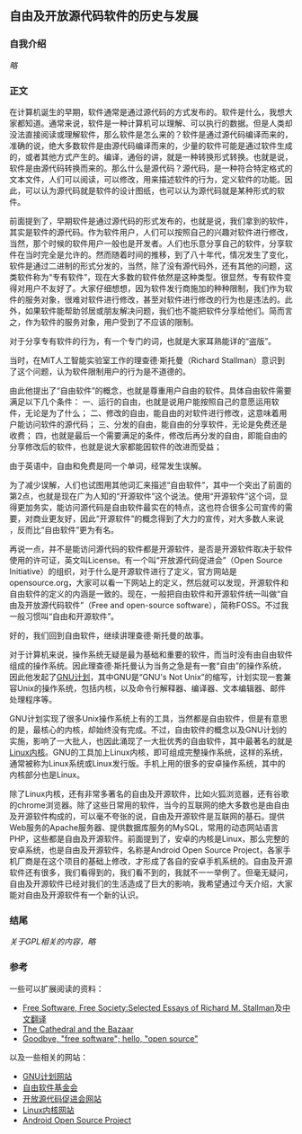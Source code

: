 ## 自由及开放源代码软件的历史与发展

### 自我介绍

*略*

### 正文

在计算机诞生的早期，软件通常是通过源代码的方式发布的。软件是什么，我想大家都知道。通常来说，软件是一种计算机可以理解、可以执行的数据。但是人类却没法直接阅读或理解软件，那么软件是怎么来的？软件是通过源代码编译而来的，准确的说，绝大多数软件是由源代码编译而来的，少量的软件可能是通过软件生成的，或者其他方式产生的。编译，通俗的讲，就是一种转换形式转换。也就是说，软件是由源代码转换而来的。那么什么是源代码？源代码，是一种符合特定格式的文本文件，人们可以阅读，可以修改，用来描述软件的行为，定义软件的功能。因此，可以认为源代码就是软件的设计图纸，也可以认为源代码就是某种形式的软件。

前面提到了，早期软件是通过源代码的形式发布的，也就是说，我们拿到的软件，其实是软件的源代码。作为软件用户，人们可以按照自己的兴趣对软件进行修改，当然，那个时候的软件用户一般也是开发者。人们也乐意分享自己的软件，分享软件在当时完全是允许的。然而随着时间的推移，到了八十年代，情况发生了变化，软件是通过二进制的形式分发的，当然，除了没有源代码外，还有其他的问题，这类软件称为“专有软件”，现在大多数的软件依然是这种类型。很显然，专有软件变得对用户不友好了。大家仔细想想，因为软件发行商施加的种种限制，我们作为软件的服务对象，很难对软件进行修改，甚至对软件进行修改的行为也是违法的。此外，如果软件能帮助邻居或朋友解决问题，我们也不能把软件分享给他们。简而言之，作为软件的服务对象，用户受到了不应该的限制。

对于分享专有软件的行为，有一个专门的词，也就是大家耳熟能详的“盗版”。

当时，在MIT人工智能实验室工作的理查德·斯托曼（Richard Stallman）意识到了这个问题，认为软件限制用户的行为是不道德的。

由此他提出了“自由软件”的概念，也就是尊重用户自由的软件。具体自由软件需要满足以下几个条件：
一、运行的自由，也就是说用户能按照自己的意愿运用软件，无论是为了什么；
二、修改的自由，能自由的对软件进行修改，这意味着用户能访问软件的源代码；
三、分发的自由，能自由的分享软件，无论是免费还是收费；
四，也就是最后一个需要满足的条件，修改后再分发的自由，即能自由的分享修改后的软件，也就是说大家都能因软件的改进而受益；

由于英语中，自由和免费是同一个单词，经常发生误解。

为了减少误解，人们也试图用其他词汇来描述“自由软件”，其中一个突出了前面的第2点，也就是现在广为人知的“开源软件”这个说法。使用“开源软件”这个词，显得更加务实，能访问源代码是自由软件最实在的特点，这也符合很多公司宣传的需要，对商业更友好，因此“开源软件”的概念得到了大力的宣传，对大多数人来说 ，反而比“自由软件”更为有名。

再说一点，并不是能访问源代码的软件都是开源软件，是否是开源软件取决于软件使用的许可证，英文叫License。有一个叫“开放源代码促进会”（Open Source Initiative）的组织，对于什么是开源软件进行了定义，官方网站是opensource.org，大家可以看一下网站上的定义，然后就可以发现，开源软件和自由软件的定义的内涵是一致的。现在，一般把自由软件和开源软件统一叫做“自由及开放源代码软件”（Free and open-source software），简称FOSS。不过我一般习惯叫“自由和开源软件”。

好的，我们回到自由软件，继续讲理查德·斯托曼的故事。

对于计算机来说，操作系统无疑是最为基础和重要的软件，而当时没有由自由软件组成的操作系统。因此理查德·斯托曼认为当务之急是有一套“自由”的操作系统，因此他发起了[GNU计划](https://gnu.org)，其中GNU是“GNU's Not Unix”的缩写，计划实现一套兼容Unix的操作系统，包括内核，以及命令行解释器、编译器、文本编辑器、邮件处理程序等。

GNU计划实现了很多Unix操作系统上有的工具，当然都是自由软件，但是有意思的是，最核心的内核，却始终没有完成。不过，自由软件的概念以及GNU计划的实施，影响了一大批人，也因此涌现了一大批优秀的自由软件，其中最著名的就是[Linux内核](https://www.kernel.org/)。GNU的工具加上Linux内核，即可组成完整操作系统，这样的系统，通常被称为Linux系统或Linux发行版。手机上用的很多的安卓操作系统，其中的内核部分也是Linux。

除了Linux内核，还有非常多著名的自由及开源软件，比如火狐浏览器，还有谷歌的chrome浏览器。除了这些日常用的软件，当今的互联网的绝大多数也是由自由及开源软件构成的，可以毫不夸张的说，自由及开源软件是互联网的基石。提供Web服务的Apache服务器、提供数据库服务的MySQL，常用的动态网站语言PHP，这些都是自由及开源软件。前面提到了，安卓的内核是Linux，那么完整的安卓系统，也是自由及开源软件，名称是Android Open Source Project，各家手机厂商是在这个项目的基础上修改，才形成了各自的安卓手机系统的。自由及开源软件还有很多，我们看得到的，我们看不到的，我就不一一举例了。但毫无疑问，自由及开源软件已经对我们的生活造成了巨大的影响，我希望通过今天介绍，大家能对自由及开源软件有一个新的认识。

### 结尾

*关于GPL相关的内容，略*


### 参考

一些可以扩展阅读的资料：

* [Free Software, Free Society:Selected Essays of Richard M. Stallman](https://www.gnu.org/doc/fsfs3-hardcover.pdf)及[中文翻译](https://fsfs-zh.readthedocs.io/)
* [The Cathedral and the Bazaar](http://www.catb.org/~esr/writings/cathedral-bazaar/)
* [Goodbye, "free software"; hello, "open source"](http://www.catb.org/~esr/open-source.html)

以及一些相关的网站：

* [GNU计划网站](https://gnu.org)
* [自由软件基金会](https://www.fsf.org)
* [开放源代码促进会网站](https://opensource.org)
* [Linux内核网站](https://www.kernel.org)
* [Android Open Source Project](https://source.android.com/)
